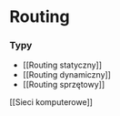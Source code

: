 # Routing

### Typy
- [[Routing statyczny]]
- [[Routing dynamiczny]]
- [[Routing sprzętowy]]

[[Sieci komputerowe]]